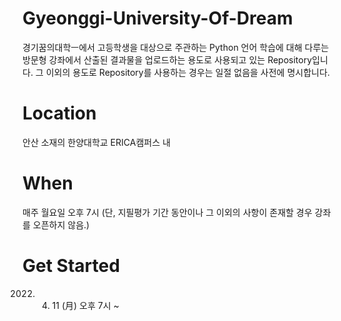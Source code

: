 # Gyeonggi-University-Of-Dream
경기꿈의대학ㅡ에서 고등학생을 대상으로 주관하는 Python 언어 학습에 대해 다루는 방문형 강좌에서 산출된 결과물을 업로드하는 용도로 사용되고 있는 Repository입니다.
그 이외의 용도로 Repository를 사용하는 경우는 일절 없음을 사전에 명시합니다.

# Location
안산 소재의 한양대학교 ERICA캠퍼스 내

# When
매주 월요일 오후 7시 (단, 지필평가 기간 동안이나 그 이외의 사항이 존재할 경우 강좌를 오픈하지 않음.)

# Get Started
2022. 04. 11 (月) 오후 7시 ~
